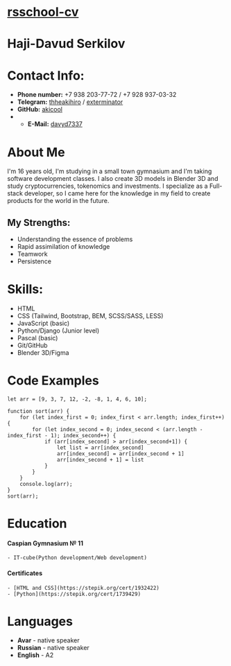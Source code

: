 # __[rsschool-cv](https://akicool.github.io/rsschool-cv/cv)__

# __Haji-Davud Serkilov__


# __Contact Info:__

- __Phone number:__ +7 938 203-77-72 / +7 928 937-03-32 
- __Telegram:__ [thheakihiro](https://t.me/theakihiro) / [exterminator](https://t.me/exterminatoraki) 
- __GitHub:__ [akicool](https://github.com/akicool)
- - __E-Mail:__ [davyd7337](davyd7337@gmail.com)

# __About Me__

I'm 16 years old, I'm studying in a small town gymnasium and I'm taking software development classes. I also create 3D models in Blender 3D and study cryptocurrencies, tokenomics and investments. I specialize as a Full-stack developer, so I came here for the knowledge in my field to create products for the world in the future.

## My Strengths:

- Understanding the essence of problems
- Rapid assimilation of knowledge
- Teamwork
- Persistence

# __Skills:__

- HTML
- CSS (Tailwind, Bootstrap, BEM, SCSS/SASS, LESS)
- JavaScript (basic)
- Python/Django (Junior level)
- Pascal (basic)
- Git/GitHub
- Blender 3D/Figma

# Code Examples

```
let arr = [9, 3, 7, 12, -2, -8, 1, 4, 6, 10];

function sort(arr) {
    for (let index_first = 0; index_first < arr.length; index_first++) {
        for (let index_second = 0; index_second < (arr.length - index_first - 1); index_second++) {
            if (arr[index_second] > arr[index_second+1]) {
                let list = arr[index_second]
                arr[index_second] = arr[index_second + 1]
                arr[index_second + 1] = list
            }
        }
    }
    console.log(arr);
}
sort(arr);
```

# Education

#### Caspian Gymnasium № 11
	- IT-cube(Python development/Web development)

#### Certificates
	- [HTML and CSS](https://stepik.org/cert/1932422)
	- [Python](https://stepik.org/cert/1739429)

# Languages
- __Avar__ - native speaker
- __Russian__ - native speaker
- __English__ - A2 
